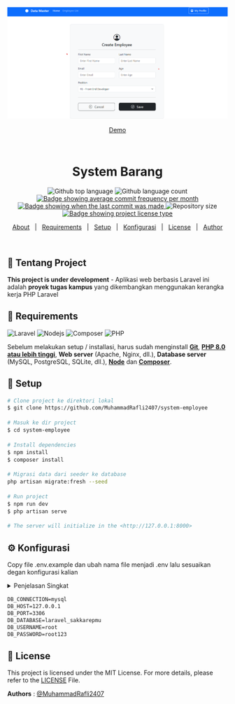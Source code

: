 <div align="center" id="top"> 
  <img src="https://raw.githubusercontent.com/MuhammadRafli2407/uts-miniproject/main/screenshot/create-employee.png" width="900" alt="System Employee" />

  <a href="#">Demo</a>

&#xa0;

  <!-- <a href="https://systememployeemain.netlify.app">Demo</a> -->
</div>

<h1 align="center">System Barang</h1>

<p align="center">
  <img alt="Github top language" src="https://img.shields.io/github/languages/top/MuhammadRafli2407/system-employee?">

  <img alt="Github language count" src="https://img.shields.io/github/languages/count/MuhammadRafli2407/system-employee?">

<!-- commit frequency -->
  <a href="https://github.com/MuhammadRafli2407/system-employee/commits/main" target="_blank">
    <img src="https://img.shields.io/github/commit-activity/m/MuhammadRafli2407/system-employee?" alt="Badge showing average commit frequency per month"/>
  </a>

  <!-- last commit -->
  <a href="https://github.com/MuhammadRafli2407/system-employee/commits/main" target="_blank">
    <img src="https://img.shields.io/github/last-commit/MuhammadRafli2407/system-employee?" alt="Badge showing when the last commit was made"/>
  </a>

  <img alt="Repository size" src="https://img.shields.io/github/repo-size/MuhammadRafli2407/system-employee?">

  <a href="https://github.com/MuhammadRafli2407/system-employee/blob/master/LICENSE.md" target="_blank">
    <img alt="Badge showing project license type" src="https://img.shields.io/github/license/MuhammadRafli2407/system-employee?color=f85149">

  </a>

  <!-- <img alt="Github issues" src="https://img.shields.io/github/issues/MuhammadRafli2407/system-employee?color=56BEB8" /> -->

  <!-- <img alt="Github forks" src="https://img.shields.io/github/forks/MuhammadRafli2407/system-employee?color=56BEB8" /> -->

  <!-- <img alt="Github stars" src="https://img.shields.io/github/stars/MuhammadRafli2407/system-employee?color=56BEB8" /> -->
</p>

<!-- Status -->

<!-- <h4 align="center">
	🚧  System Employee Main 🚀 Under construction...  🚧
</h4>

<hr> -->

<p align="center">
  <a href="#dart-about">About</a> &#xa0; | &#xa0; 
  <!-- <a href="#sparkles-features">Features</a> &#xa0; | &#xa0; -->
  <!-- <a href="#rocket-technologies">Technologies</a> &#xa0; | &#xa0; -->
  <a href="#file_folder-requirements">Requirements</a> &#xa0; | &#xa0; 
  <a href="#book-setup">Setup</a> &#xa0; | &#xa0;
  <a href="#gear-konfigurasi">Konfigurasi</a> &#xa0; | &#xa0;
  <a href="#memo-license">License</a> &#xa0; | &#xa0;
  <a href="https://github.com/MuhammadRafli2407" target="_blank">Author</a>
</p>

<br>

## :dart: Tentang Project

**This project is under development** - Aplikasi web berbasis Laravel ini adalah **proyek tugas kampus** yang dikembangkan menggunakan kerangka kerja PHP Laravel 

<!-- ## :sparkles: Features

:heavy_check_mark: Feature 1;\
:heavy_check_mark: Feature 2;\
:heavy_check_mark: Feature 3; -->
<!--
## :rocket: Technologies

The following tools were used in this project:

-   [Xampp](https://expo.io/)
-   [Node.js](https://nodejs.org/en/)
-   [Composer](https://pt-br.reactjs.org/)
-   [PHP](https://reactnative.dev/) -->

## :file_folder: Requirements

![Laravel](https://img.shields.io/badge/laravel-%23FF2D20.svg?&style=for-the-badge&logo=laravel&logoColor=white)
![Nodejs](https://img.shields.io/badge/node.js-%23339933.svg?&style=for-the-badge&logo=node.js&logoColor=white)
![Composer](https://img.shields.io/badge/composer-%23885630.svg?&style=for-the-badge&logo=composer&logoColor=white)
![PHP](https://img.shields.io/badge/php-%23777BB4.svg?&style=for-the-badge&logo=php&logoColor=white)

Sebelum melakukan setup / installasi, harus sudah menginstall **[Git](https://git-scm.com)**,  **[PHP 8.0 atau lebih tinggi](https://www.php.net/downloads.php)**, **Web server** (Apache, Nginx, dll.), **Database server** (MySQL, PostgreSQL, SQLite, dll.), **[Node](https://nodejs.org/en/)** dan **[Composer](https://getcomposer.org)**.

## :book: Setup

```bash
# Clone project ke direktori lokal 
$ git clone https://github.com/MuhammadRafli2407/system-employee

# Masuk ke dir project
$ cd system-employee

# Install dependencies
$ npm install
$ composer install

# Migrasi data dari seeder ke database
php artisan migrate:fresh --seed

# Run project
$ npm run dev
$ php artisan serve

# The server will initialize in the <http://127.0.0.1:8000>
```

## :gear: Konfigurasi

Copy file .env.example dan ubah nama file menjadi .env lalu sesuaikan degan konfigurasi kalian
<details>
<summary>
 Penjelasan Singkat
</summary>

####

| Usernane | Contoh     | Penjelasan                |
| :-------- | :------- | :------------------------- |
| ` APP_KEY ` | ` base64:Mx6z7+GzDxxrQhnXGeMrjcKmYhIIlHI0q8pKwAyYycI= ` | untuk melakukan enkripsi dan dekripsi data. Ini berfungsi saat Laravel menggunakan fitur enkripsi dan dekripsi, serta dalam proses enkripsi dan dekripsi cookie.  |
| ` APP_URL `| ` http://localhost ` | untuk menentukan URL dasar dari aplikasi Laravel. Ini akan digunakan oleh beberapa fitur Laravel seperti routing |
| ` DB_DATABASE `| `laravel_sakkarepmu` | untuk menentukan nama **database** yang akan digunakan oleh aplikasi|
| ` DB_USERNAME `| ` root ` | untuk menentukan **nama** atau **username** database yang akan digunakan oleh aplikasi default **root**|
| ` DB_PASSWORD `| ` root123 ` | untuk menentukan nama **password** yang akan digunakan oleh aplikasi, Anda harus mengganti **password** dengan password yang sesuai dengan konfigurasi database Anda|
</details>

```env
DB_CONNECTION=mysql
DB_HOST=127.0.0.1
DB_PORT=3306
DB_DATABASE=laravel_sakkarepmu
DB_USERNAME=root
DB_PASSWORD=root123
```

## :memo: License

This project is licensed under the MIT License. For more details, please refer to the [LICENSE](LICENSE.md) File.

**Authors** : [@MuhammadRafli2407](https://www.github.com/MuhammadRafli2407)

<!-- Made with :heart: by <a href="https://github.com/MuhammadRafli2407" target="_blank">{{YOUR_NAME}}</a>

&#xa0; -->
<!-- 
## :label: Authors

-   [@MuhammadRafli2407](https://www.github.com/MuhammadRafli2407) -->
